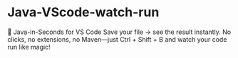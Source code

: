 # Java-VScode-watch-run
🚀 Java-in-Seconds for VS Code Save your file → see the result instantly. No clicks, no extensions, no Maven—just Ctrl + Shift + B and watch your code run like magic!
